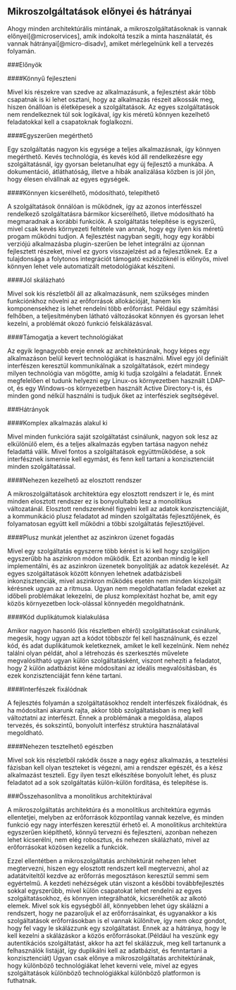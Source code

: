 Mikroszolgáltatások előnyei és hátrányai
----------------------------------------

Ahogy minden architektúrális mintának, a mikroszolgáltatásoknak is vannak előnyei[@microservices], amik indokoltá teszik a minta használatát, és vannak hátrányai[@micro-disadv], amiket mérlegelnünk kell a tervezés folyamán.

###Előnyök

####Könnyű fejleszteni

Mivel kis részekre van szedve az alkalmazásunk, a fejlesztést akár több csapatnak is ki lehet osztani, hogy az alkalmazás részeit alkossák meg, hiszen önállóan is életképesek a szolgáltatások. Az egyes szolgáltatások nem rendelkeznek túl sok logikával, így kis méretű könnyen kezelhető feladatokkal kell a csapatoknak foglalkozni.

####Egyszerűen megérthető

Egy szolgáltatás nagyon kis egysége a teljes alkalmazásnak, így könnyen megérthető. Kevés technológia, és kevés kód áll rendelkezésre egy szolgáltatásnál, így gyorsan beletanulhat egy új fejlesztő a munkába. A dokumentáció, átláthatóság, illetve a hibák analizálása közben is jól jön, hogy élesen elvállnak az egyes egységek.

####Könnyen kicserélhető, módosítható, telepíthető

A szolgáltatások önnálóan is működnek, így az azonos interfésszel rendelkező szolgáltatásra bármikor kicserélhető, illetve módosítható ha megmaradnak a korábbi funkciók. A szolgáltatás telepítése is egyszerű, mivel csak kevés környezeti feltétele van annak, hogy egy ilyen kis méretű progam működni tudjon. A fejlesztést nagyban segíti, hogy egy korábbi verziójú alkalmazásba plugin-szerűen be lehet integrálni az újonnan fejlesztett részeket, mivel ez gyors visszajelzést ad a fejlesztőknek. Ez a tulajdonsága a folytonos integrációt támogató eszközöknél is előnyös, mivel könnyen lehet vele automatizált metodológiákat készíteni.

####Jól skálázható

Mivel sok kis részletből áll az alkalmazásunk, nem szükséges minden funkciónkhoz növelni az erőforrások allokációját, hanem kis komponensekhez is lehet rendelni több erőforrást. Például egy számítási felhőben, a teljesítményben látható változásokat könnyen és gyorsan lehet kezelni, a problémát okozó funkció felskálázásval.

####Támogatja a kevert technológiákat

Az egyik legnagyobb ereje ennek az architektúrának, hogy képes egy alkalmazáson belül kevert technológiákat is használni. Mivel egy jól definiált interfészen keresztül kommunikálnak a szolgáltatások, ezért mindegy milyen technológia van mögötte, amíg ki tudja szolgálni a feladatát. Ennek megfelelően el tudunk helyezni egy Linux-os környezetben használt LDAP-ot, és egy Windows-os környezetben használt Active Directory-t is, és minden gond nélkül használni is tudjuk őket az interfésziek segítségével.

###Hátrányok

####Komplex alkalmazás alakul ki

Mivel minden funkcióra saját szolgáltatást csinálunk, nagyon sok lesz az elkülönülő elem, és a teljes alkalmazás egyben tartása nagyon nehéz feladattá válik. Mivel fontos a szolgáltatások együttműködése, a sok interfésznek ismernie kell egymást, és fenn kell tartani a konzisztenciát minden szolgáltatással.

####Nehezen kezelhető az elosztott rendszer

A mikroszolgáltatások architektúra egy elosztott rendszert ír le, és mint minden elosztott rendszer ez is bonyolultabb lesz a monolitikus változatánál. Elosztott rendszereknél figyelni kell az adatok konzisztenciáját, a kommunikáció plusz feladatot ad minden szolgáltatás fejlesztőjének, és folyamatosan együtt kell működni a többi szolgáltatás fejlesztőjével.

####Plusz munkát jelenthet az aszinkron üzenet fogadás

Mivel egy szolgáltatás egyszerre több kérést is ki kell hogy szolgáljon egyszerűbb ha aszinkron módon működik. Ezt azonban mindig le kell implementálni, és az aszinkron üzenetek bonyolítják az adatok kezelését. Az egyes szolgáltatások között könnyen lehetnek adatbázisbeli inkonzisztenciák, mivel aszinkron működés esetén nem minden kiszolgált kérésnek ugyan az a ritmusa. Ugyan nem megoldhatatlan feladat ezeket az időbeli problémákat lekezelni, de plusz komplexitást hozhat be, amit egy közös környezetben lock-olással könnyedén megoldhatnánk.

####Kód duplikátumok kialakulása

Amikor nagyon hasonló (kis részletben eltérő) szolgáltatásokat csinálunk, megesik, hogy ugyan azt a kódot többször fel kell használnunk, és ezzel kód, és adat duplikátumok keletkeznek, amiket le kell kezelnünk. Nem nehéz találni olyan példát, ahol a létrehozás és szerkesztés művelete megvalósítható ugyan külön szolgáltatásként, viszont nehezíti a feladatot, hogy 2 külön adatbázist kéne módosítani az ideális megvalósításban, és ezek konzisztenciáját fenn kéne tartani.

####Interfészek fixálódnak

A fejlesztés folyamán a szolgáltatásokhoz rendelt interfészek fixálódnak, és ha módosítani akarunk rajta, akkor több szolgáltatásban is meg kell változtatni az interfészt. Ennek a problémának a megoldása, alapos tervezés, és sokszintű, bonyolult interfész struktúra használatával megoldható.

####Nehezen tesztelhető egészben

Mivel sok kis részletből rakódik össze a nagy egész alkalmazás, a tesztelési fázisban kell olyan teszteket is végezni, ami a rendszer egészét, és a kész alkalmazást teszteli. Egy ilyen teszt elkészítése bonyolult lehet, és plusz feladatot ad a sok szolgáltatás külön-külön fordítása, és telepítése is.

###Összehasonlítva a monolitikus architektúrával

A mikroszolgáltatás architektúra és a monolitikus architektúra egymás ellentetjei, melyben az erőforrások központilag vannak kezelve, és minden funkció egy nagy interfészen keresztül érhető el. A monolitikus architektúra egyszerűen kiépíthető, könnyű tervezni és fejleszteni, azonban nehezen lehet kicserélni, nem elég robosztus, és nehezen skálázható, mivel az erőforrásokat közösen kezelik a funkciók.

Ezzel ellentétben a mikroszolgáltatás architektúrát nehezen lehet megtervezni, hiszen egy elosztott rendszert kell megtervezni, ahol az adatátviteltől kezdve az erőforrás megosztáson keresztül semmi sem egyértelmű. A kezdeti nehézségek után viszont a későbbi továbbfejlesztés sokkal egyszerűbb, mivel külön csapatokat lehet rendelni az egyes szolgáltatásokhoz, és könnyen integrálhatók, kicserélhetők az alkotó elemek. Mivel sok kis egységből áll, könnyebben lehet úgy skálázni a rendszert, hogy ne pazaroljuk el az erőforrásainkat, és ugyanakkor a kis szolgáltatások erőforrásokban is el vannak különítve, így nem okoz gondot, hogy fel vagy le skálázzunk egy szolgáltatást. Ennek az a hátránya, hogy le kell kezelni a skálázáskor a közös erőforrásokat.(Például ha veszünk egy autentikációs szolgáltatást, akkor ha azt fel skálázzuk, meg kell tartanunk a felhasználók listáját, így duplikálni kell az adatbázist, és fenntartani a konzisztenciát) Ugyan csak előnye a mikroszolgáltatás architektúrának, hogy különböző technológiákat lehet keverni vele, mivel az egyes szolgáltatások különböző technológiákkal különböző platformon is futhatnak.

